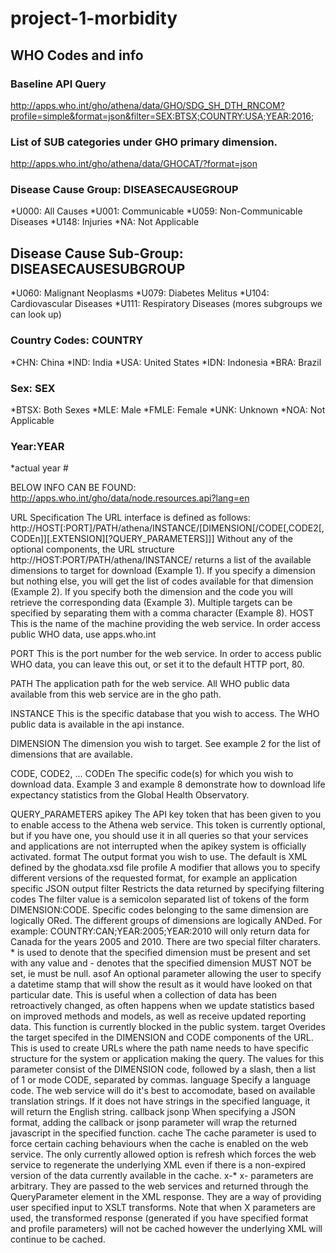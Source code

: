 # project-1-morbidity



## WHO Codes and info

### Baseline API Query
http://apps.who.int/gho/athena/data/GHO/SDG_SH_DTH_RNCOM?profile=simple&format=json&filter=SEX:BTSX;COUNTRY:USA;YEAR:2016;

### List of SUB categories under GHO primary dimension.
http://apps.who.int/gho/athena/data/GHOCAT/?format=json


### Disease Cause Group: DISEASECAUSEGROUP
*U000: All Causes
*U001: Communicable
*U059: Non-Communicable Diseases
*U148: Injuries
*NA: Not Applicable

## Disease Cause Sub-Group: DISEASECAUSESUBGROUP
*U060: Malignant Neoplasms
*U079: Diabetes Melitus
*U104: Cardiovascular Diseases
*U111: Respiratory Diseases (mores subgroups we can look up)

### Country Codes: COUNTRY
*CHN: China
*IND: India
*USA: United States
*IDN: Indonesia
*BRA: Brazil

 ### Sex: SEX
 *BTSX: Both Sexes
 *MLE: Male
 *FMLE: Female
 *UNK: Unknown
 *NOA: Not Applicable
 
 ### Year:YEAR
 *actual year #

BELOW INFO CAN BE FOUND: 
http://apps.who.int/gho/data/node.resources.api?lang=en

URL Specification
The URL interface is defined as follows:
http://HOST[:PORT]/PATH/athena/INSTANCE/[DIMENSION[/CODE[,CODE2[,CODEn]][.EXTENSION][?QUERY_PARAMETERS]]]
Without any of the optional components, the URL structure
http://HOST:PORT/PATH/athena/INSTANCE/
returns a list of the available dimensions to target for download (Example 1). If you specify a dimension but nothing else, you will get the list of codes available for that dimension (Example 2). If you specify both the dimension and the code you will retrieve the corresponding data (Example 3). Multiple targets can be specified by separating them with a comma character (Example 8). 
HOST
    This is the name of the machine providing the web service. In order access public WHO data, use apps.who.int
 
PORT
    This is the port number for the web service. In order to access public WHO data, you can leave this out, or set it to the default HTTP port, 80.
 
PATH
    The application path for the web service. All WHO public data available from this web service are in the gho path.
 
INSTANCE
    This is the specific database that you wish to access. The WHO public data is available in the api instance.
 
DIMENSION
    The dimension you wish to target. See example 2 for the list of dimensions that are available.
 
CODE, CODE2, ... CODEn
    The specific code(s) for which you wish to download data. Example 3 and example 8 demonstrate how to download life expectancy statistics from the Global Health Observatory.
 
QUERY_PARAMETERS
    apikey  The API key token that has been given to you to enable access to the Athena web service. This token is currently optional, but if you have one, you should use it in all queries so that your services and applications are not interrupted when the apikey system is officially activated.
    format  The output format you wish to use. The default is XML defined by the ghodata.xsd file
    profile A modifier that allows you to specify different versions of the requested format, for example an application specific JSON output
    filter  Restricts the data returned by specifying filtering codes The filter value is a semicolon separated list of tokens of the form DIMENSION:CODE. Specific codes belonging to the same dimension are logically ORed. The different groups of dimensions are logically ANDed. For example:
COUNTRY:CAN;YEAR:2005;YEAR:2010
will only return data for Canada for the years 2005 and 2010. There are two special filter charaters. * is used to denote that the specified dimension must be present and set with any value and - denotes that the specified dimension MUST NOT be set, ie must be null.
    asof    An optional parameter allowing the user to specify a datetime stamp that will show the result as it would have looked on that particular date. This is useful when a collection of data has been retroactively changed, as often happens when we update statistics based on improved methods and models, as well as receive updated reporting data. 
This function is currently blocked in the public system.
    target  Overides the target specifed in the DIMENSION and CODE components of the URL. This is used to create URLs where the path name needs to have specific structure for the system or application making the query. The values for this parameter consist of the DIMENSION code, followed by a slash, then a list of 1 or mode CODE, separated by commas.
    language    Specify a language code. The web service will do it's best to accomodate, based on available translation strings. If it does not have strings in the specified language, it will return the English string.
    callback
jsonp   When specifying a JSON format, adding the callback or jsonp parameter will wrap the returned javascript in the specified function.
    cache   The cache parameter is used to force certain caching behaviours when the cache is enabled on the web service. The only currently allowed option is refresh which forces the web service to regenerate the underlying XML even if there is a non-expired version of the data currently available in the cache.
    x-* x- parameters are arbitrary. They are passed to the web services and returned through the QueryParameter element in the XML response. They are a way of providing user specified input to XSLT transforms. Note that when X parameters are used, the transformed response (generated if you have specified format and profile parameters) will not be cached however the underlying XML will continue to be cached.
